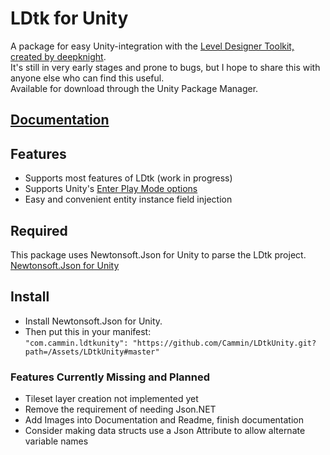 # LDtk for Unity
A package for easy Unity-integration with the [Level Designer Toolkit, created by deepknight](https://github.com/deepnight/ldtk).  
It's still in very early stages and prone to bugs, but I hope to share this with anyone else who can find this useful.  
Available for download through the Unity Package Manager.  

## [Documentation](https://github.com/Cammin/LDtkUnity/blob/master/DOCUMENTATION.md)  

## Features  
- Supports most features of LDtk (work in progress)  
- Supports Unity's [Enter Play Mode options](https://docs.unity3d.com/Manual/ConfigurableEnterPlayMode.html)  
- Easy and convenient entity instance field injection

## Required

This package uses Newtonsoft.Json for Unity to parse the LDtk project.
[Newtonsoft.Json for Unity](https://github.com/jilleJr/Newtonsoft.Json-for-Unity)

## Install  
- Install Newtonsoft.Json for Unity.
- Then put this in your manifest:  
 ```"com.cammin.ldtkunity": "https://github.com/Cammin/LDtkUnity.git?path=/Assets/LDtkUnity#master"```
 
 ### Features Currently Missing and Planned
 
 - Tileset layer creation not implemented yet
 - Remove the requirement of needing Json.NET
 - Add Images into Documentation and Readme, finish documentation
 - Consider making data structs use a Json Attribute to allow alternate variable names
